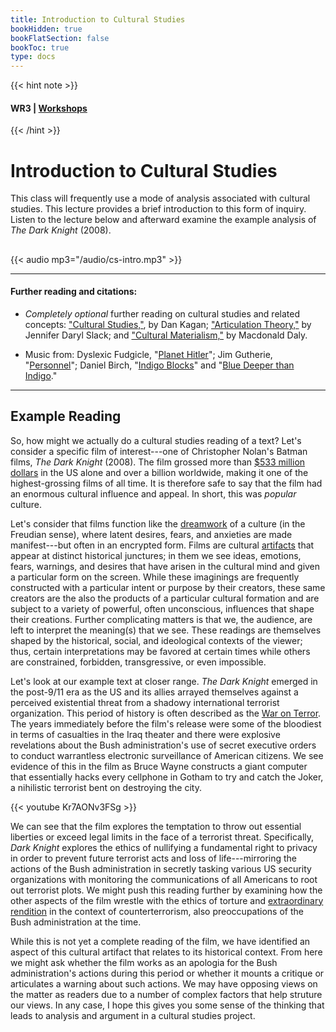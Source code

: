 ```yaml
---
title: Introduction to Cultural Studies
bookHidden: true
bookFlatSection: false
bookToc: true
type: docs
---
```


{{< hint note >}} 
#### <i class="fas fa-dot-circle"></i>  **WR3** | [**Workshops**](/courses/workshops/) 
{{< /hint >}}


# Introduction to Cultural Studies

This class will frequently use a mode of analysis associated with cultural studies. This lecture provides a brief introduction to this form of inquiry. Listen to the lecture below and afterward examine the example analysis of *The Dark Knight* (2008).

##

{{< audio mp3="/audio/cs-intro.mp3" >}}

---

#### Further reading and citations:

- *Completely optional* further reading on cultural studies and related concepts: <i class="fa fa-download"></i></i> ["Cultural Studies,"](https://onlinelibrary-wiley-com.dartmouth.idm.oclc.org/share/YUNNR7IREVKNIMWIGVT8?target=10.1002/9781118766804.wbiect225), by Dan Kagan; <i class="fa fa-download"></i></i> ["Articulation Theory,"](https://onlinelibrary-wiley-com.dartmouth.idm.oclc.org/share/G5R4EMRCTMF8WU5EFPYT?target=10.1002/9781118766804.wbiect177) by Jennifer Daryl Slack; and <i class="fa fa-download"></i></i> ["Cultural Materialism,"](https://onlinelibrary-wiley-com.dartmouth.idm.oclc.org/share/NPFKDDUY5KTVBC6QC8AK?target=10.1002/9781444337839.wbelctv3c013) by Macdonald Daly.

- Music from: [<i class="fas fa-music"></i>]() Dyslexic Fudgicle, "[Planet Hitler](https://freemusicarchive.org/music/Dyslexic_Fudgicle/Impossible_Doors/Dyslexic_Fudgicle_-_Impossible_Doors_-_05_Planet_Hitler)"; [<i class="fas fa-music"></i>]() Jim Gutherie, "[Personnel](https://jimguthrie.bandcamp.com/track/personnel)"; [<i class="fas fa-music"></i>]() Daniel Birch, "[Indigo Blocks](https://freemusicarchive.org/music/Daniel_Birch/indigo/daniel-birch-indigo-blocks)" and "[Blue Deeper than Indigo](https://freemusicarchive.org/music/Daniel_Birch/indigo/daniel-birch-blue-deeper-than-indigo)." 
 
---

## Example Reading

So, how might we actually do a cultural studies reading of a text? Let's consider a specific film of interest---one of Christopher Nolan's Batman films, *The Dark Knight* (2008). The film grossed more than [$533 million dollars](https://www.boxofficemojo.com/release/rl3729098241/) in the US alone and over a billion worldwide, making it one of the highest-grossing films of all time. It is therefore safe to say that the film had an enormous cultural influence and appeal. In short, this was *popular* culture.  

Let's consider that films function like the [dreamwork](https://en.wikipedia.org/wiki/Dreamwork) of a culture (in the Freudian sense), where latent desires, fears, and anxieties are made manifest---but often in an encrypted form. Films are cultural [artifacts](https://plato.stanford.edu/entries/artifact/) that appear at distinct historical junctures; in them we see ideas, emotions, fears, warnings, and desires that have arisen in the cultural mind and given a particular form on the screen. While these imaginings are frequently constructed with a particular intent or purpose by their creators, these same creators are the also the products of a particular cultural formation and are subject to a variety of powerful, often unconscious, influences that shape their creations. Further complicating matters is that we, the audience, are left to interpret the meaning(s) that we see. These readings are themselves shaped by the historical, social, and ideological contexts of the viewer; thus, certain interpretations may be favored at certain times while others are constrained, forbidden, transgressive, or even impossible. 

Let's look at our example text at closer range. *The Dark Knight* emerged in the post-9/11 era as the US and its allies arrayed themselves against a perceived existential threat from a shadowy international terrorist organization. This period of history is often described as the [War on Terror](https://en.wikipedia.org/wiki/War_on_terror#:~:text=The%20phrase%20war%20on%20terror,those%20by%20Russia%20and%20India.). The years immediately before the film's release were some of the bloodiest in terms of casualties in the Iraq theater and there were explosive revelations about the Bush administration's use of secret executive orders to conduct warrantless electronic surveillance of American citizens. We see evidence of this in the film as Bruce Wayne constructs a giant computer that essentially hacks every cellphone in Gotham to try and catch the Joker, a nihilistic terrorist bent on destroying the city. 

{{< youtube Kr7AONv3FSg >}}

<!---

- Lucius Fox knows that Batman is Bruce Wayne. So why does Batman keep disguising his voice with the absurd growl? I need to know this.
--->
  
We can see that the film explores the temptation to throw out essential liberties or exceed legal limits in the face of a terrorist threat. Specifically, *Dark Knight* explores the ethics of nullifying a fundamental right to privacy in order to prevent future terrorist acts and loss of life---mirroring the actions of the Bush administration in secretly tasking various US security organizations with monitoring the communications of all Americans to root out terrorist plots. We might push this reading further by examining how the other aspects of the film wrestle with the ethics of torture and [extraordinary rendition](https://en.wikipedia.org/wiki/Extraordinary_rendition#:~:text=had%20been%20received.-,Definitions,law%20(see%3A%20kidnapping).) in the context of counterterrorism, also preoccupations of the Bush administration at the time.

While this is not yet a complete reading of the film, we have identified an aspect of this cultural artifact that relates to its historical context. From here we might ask whether the film works as an apologia for the Bush administration's actions during this period or whether it mounts a critique or articulates a warning about such actions. We may have opposing views on the matter as readers due to a number of complex factors that help struture our views. In any case, I hope this gives you some sense of the thinking that leads to analysis and argument in a cultural studies project. 


